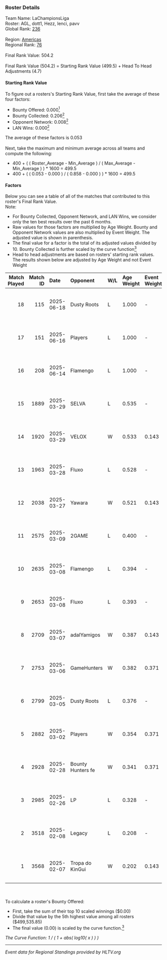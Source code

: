 ### Roster Details<br />
Team Name: LaChampionsLiga<br />
Roster: AGL, dott1, Hezz, lenci, pavv<br />
Global Rank: [236](../../standings_global_2025_07_07.md)<br />
<br />
Region: [Americas]( ../../standings_americas_2025_07_07.md)<br />
Regional Rank: [76]( ../../standings_americas_2025_07_07.md)<br />
<br />
Final Rank Value:  504.2<br />
<br />
Final Rank Value (504.2) = Starting Rank Value (499.5) + Head To Head Adjustments (4.7)<br />

#### Starting Rank Value<br />
To figure out a rosters's Starting Rank Value, first take the average of these four factors:<br />
- Bounty Offered: 0.000[<sup>1</sup>](#table2)
- Bounty Collected: 0.206[<sup>2</sup>](#table1)
- Opponent Network: 0.008[<sup>2</sup>](#table1)
- LAN Wins: 0.000[<sup>2</sup>](#table1)

The average of these factors is 0.053<br />
<br />
Next, take the maximum and minimum average across all teams and compute the following:<br />
- 400 + ( ( Roster_Average - Min_Average ) / ( Max_Average - Min_Average ) ) * 1600 = 499.5
- 400 + ( ( 0.053 - 0.000 ) / ( 0.858 - 0.000 ) ) * 1600 = 499.5


#### Factors<br />
Below you can see a table of all of the matches that contributed to this roster's Final Rank Value.<br />
Note:<br />

- For Bounty Collected, Opponent Network, and LAN Wins, we consider only the ten best results over the past 6 months.
- Raw values for those factors are multiplied by Age Weight. Bounty and Opponent Network values are also multiplied by Event Weight. The adjusted value is shown in parenthesis.
- The final value for a factor is the total of its adjusted values divided by 10. Bounty Collected is further scaled by the curve function[<sup>3</sup>](#curveFunction)
- Head to head adjustments are based on rosters' starting rank values. The results shown below are adjusted by Age Weight and not Event Weight
<span id="table1"></span><br />


| Match Played | Match ID | Date       | Opponent          | W/L | Age Weight | Event Weight | Bounty Collected | Opponent Network | LAN Wins  | H2H Adj. | Roster                        |
| -: | -: | :- | :- | :- | :- | :- | :- | :- | :- | -: | :- |
|           18 |      115 | 2025-06-18 | Dusty Roots       | L   | 1.000      | -            | -                | -                | -         |   -11.45 | AGL, dott1, Hezz, lenci, pavv |
|           17 |      151 | 2025-06-16 | Players           | L   | 1.000      | -            | -                | -                | -         |   -11.73 | AGL, dott1, Hezz, lenci, pavv |
|           16 |      208 | 2025-06-14 | Flamengo          | L   | 1.000      | -            | -                | -                | -         |    -6.73 | AGL, dott1, Hezz, lenci, pavv |
|           15 |     1889 | 2025-03-29 | SELVA             | L   | 0.535      | -            | -                | -                | -         |    -2.77 | dott1, Hezz, lenci, pavv, rzk |
|           14 |     1920 | 2025-03-29 | VELOX             | W   | 0.533      | 0.143        | 0.000 (0.000)    | 0.049 (0.004)    | 0 (0.000) |     6.95 | dott1, Hezz, lenci, pavv, rzk |
|           13 |     1963 | 2025-03-28 | Fluxo             | L   | 0.528      | -            | -                | -                | -         |    -2.21 | dott1, Hezz, lenci, pavv, rzk |
|           12 |     2038 | 2025-03-27 | Yawara            | W   | 0.521      | 0.143        | 0.003 (0.000)    | 0.221 (0.016)    | 0 (0.000) |    11.46 | dott1, Hezz, lenci, pavv, rzk |
|           11 |     2575 | 2025-03-09 | 2GAME             | L   | 0.400      | -            | -                | -                | -         |    -2.65 | dott1, Hezz, lenci, pavv, rzk |
|           10 |     2635 | 2025-03-08 | Flamengo          | L   | 0.394      | -            | -                | -                | -         |    -2.61 | dott1, Hezz, lenci, pavv, rzk |
|            9 |     2653 | 2025-03-08 | Fluxo             | L   | 0.393      | -            | -                | -                | -         |    -1.81 | dott1, Hezz, lenci, pavv, rzk |
|            8 |     2709 | 2025-03-07 | adalYamigos       | W   | 0.387      | 0.143        | 0.001 (0.000)    | 0.063 (0.004)    | 0 (0.000) |     8.04 | dott1, Hezz, lenci, pavv, rzk |
|            7 |     2753 | 2025-03-06 | GameHunters       | W   | 0.382      | 0.371        | 0.005 (0.001)    | 0.088 (0.012)    | 0 (0.000) |     7.79 | dott1, Hezz, lenci, pavv, rzk |
|            6 |     2799 | 2025-03-05 | Dusty Roots       | L   | 0.376      | -            | -                | -                | -         |    -4.17 | dott1, Hezz, lenci, pavv, rzk |
|            5 |     2882 | 2025-03-02 | Players           | W   | 0.354      | 0.371        | 0.001 (0.000)    | 0.228 (0.030)    | 0 (0.000) |     7.84 | dott1, Hezz, lenci, pavv, rzk |
|            4 |     2928 | 2025-02-28 | Bounty Hunters fe | W   | 0.341      | 0.371        | 0.002 (0.000)    | 0.082 (0.010)    | 0 (0.000) |     6.75 | dott1, Hezz, lenci, pavv, rzk |
|            3 |     2985 | 2025-02-26 | LP                | L   | 0.328      | -            | -                | -                | -         |    -2.24 | dott1, Hezz, lenci, pavv, rzk |
|            2 |     3518 | 2025-02-08 | Legacy            | L   | 0.208      | -            | -                | -                | -         |    -0.03 | dott1, Hezz, lenci, pavv, rzk |
|            1 |     3568 | 2025-02-07 | Tropa do KinGui   | W   | 0.202      | 0.143        | 0.001 (0.000)    | 0.093 (0.003)    | 0 (0.000) |     4.26 | dott1, Hezz, lenci, pavv, rzk |

<br />
<span id="table2"></span><br />
To calculate a roster's Bounty Offered:<br />

- First, take the sum of their top 10 scaled winnings ($0.00)
- Divide that value by the 5th highest value among all rosters ($499,535.85)
- The final value (0.00) is scaled by the curve function.[<sup>3</sup>](#curveFunction)

<span id="curveFunction"></span>_The Curve Function: 1 / ( 1 + abs( log10( x ) ) )_<br />

---
_Event data for Regional Standings provided by HLTV.org_<br />
